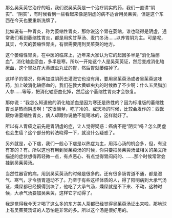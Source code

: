 那么吴茱萸它治疗的哦，我们说吴茱萸是一个治疗阴实的药，我们一直讲“阴实”、“阴实”，有时候看到一些看起来像是阴虚的病不适合用吴茱萸，但是这个东西在今天也要重新洗牌了。

比如说有一种胃炎，称为萎缩性胃炎，那你说这个胃在萎缩，谁也晓得是阴虚，通常我们看到萎缩性胃炎，都是用炙甘草汤、麦门冬汤……以养胃阴为主。可是呢，其实，今天的萎缩性胃炎，有很需要用到吴茱萸的地方。

这个萎缩性胃炎，在中医的临床上，近年来大家认为它的起因多半是“消化轴瘀血”。消化轴会瘀血，多半是寒。所以一开始这个人是吴茱萸证，然后变成消化轴瘀血，这个胃处在大黄蟅虫丸证的胃，然后胃就萎缩掉了。

这样子的情况，你再加滋阴药去灌溉它也没有用，要用吴茱萸汤或者吴茱萸这味药，加上破消化轴瘀血的，我们在教大黄蟅虫丸的时候教了不少啊：什么五灵脂加人参……等等，把消化轴瘀血化掉，然后这个萎缩性胃炎才会恢复。

那你说：“我怎么知道他的消化轴淤血是因为寒还是热性的？因为标准版的萎缩性胃炎是热而阴虚啊！”这很简单，吃了冷的、或天冷的时候，比较会发作的：西医跟你讲萎缩性胃炎，病人却跟你说他不能喝冰的，这样就好了。

所以有人胃癌之前先是胃阴虚的症，让人觉得疑惑：癌病不是“阴实”吗？怎么阴虚也会生癌？这个部分的转法晓得一下，就没什么疑惑了。

另外就是，心下痞，我们一般心下痞是以热症为主，用泻心汤的机会多，但，有没有寒的？有。所以这也有用到吴茱萸汤的时候，你只要把吴茱萸汤证相关的条文所描述的症状想得再轻微一点，有点恶心、有点觉得胃闷闷的、……那个时候常常会挂到吴茱萸汤。

当然性器官的病，用到吴茱萸汤的时候是很多的。还有很多肠胃道不通，都是湿气、寒气，才令肠胃道动不了。乃至于有些这样体质的人，得了阳明病到大承气汤证，燥屎都已经摸得到块了，他吃了大承气汤，燥屎就是不下来、不动，这种时候，大承气汤要加吴茱萸，这样它才动得了。

我是觉得我今天才喝了这么多的东方美人茶都已经觉得吴茱萸汤证出来啦，那地球上有吴茱萸汤证的人恐怕是非常的多。所以这个汤是很好用的。

